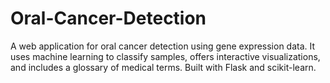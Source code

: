 # Oral-Cancer-Detection
A web application for oral cancer detection using gene expression data. It uses machine learning to classify samples, offers interactive visualizations, and includes a glossary of medical terms. Built with Flask and scikit-learn.
